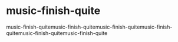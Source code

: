 # music-finish-quite
music-finish-quitemusic-finish-quitemusic-finish-quitemusic-finish-quitemusic-finish-quitemusic-finish-quite
